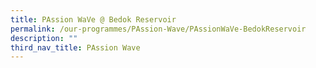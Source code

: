 ```yaml
---
title: PAssion WaVe @ Bedok Reservoir
permalink: /our-programmes/PAssion-Wave/PAssionWaVe-BedokReservoir
description: ""
third_nav_title: PAssion Wave
---
```

